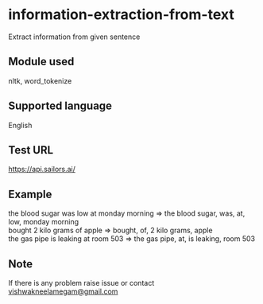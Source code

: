 # information-extraction-from-text
Extract information from given sentence
## Module used
nltk, word_tokenize
## Supported language
English
## Test URL
https://api.sailors.ai/
## Example
the blood sugar was low at monday morning => the blood sugar, was, at, low, monday morning</br>
bought 2 kilo grams of apple => bought, of, 2 kilo grams, apple</br>
the gas pipe is leaking at room 503 => the gas pipe, at, is leaking, room 503
## Note
If there is any problem raise issue or contact vishwakneelamegam@gmail.com
